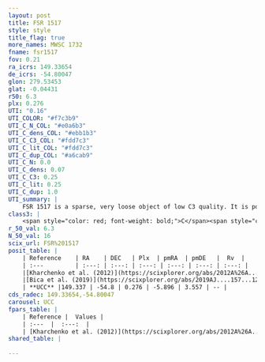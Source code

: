 ```yaml
---
layout: post
title: FSR 1517
style: style
title_flag: true
more_names: MWSC 1732
fname: fsr1517
fov: 0.21
ra_icrs: 149.33654
de_icrs: -54.80047
glon: 279.53453
glat: -0.04431
r50: 6.3
plx: 0.276
UTI: "0.16"
UTI_COLOR: "#f7c3b9"
UTI_C_N_COL: "#e0a6b3"
UTI_C_dens_COL: "#ebb1b3"
UTI_C_C3_COL: "#fdd7c3"
UTI_C_lit_COL: "#fdd7c3"
UTI_C_dup_COL: "#a6cab9"
UTI_C_N: 0.0
UTI_C_dens: 0.07
UTI_C_C3: 0.25
UTI_C_lit: 0.25
UTI_C_dup: 1.0
UTI_summary: |
    FSR 1517 is a sparse, very loose object of low C3 quality. It is poorly studied in the literature, with no articles listed in the last 6 years.<br><br><span style="color: #99180f; font-weight: bold;">Warning: </span>contains less than 25 stars with <i>P>0.5</i> estimated.
class3: |
    <span style="color: red; font-weight: bold;">C</span><span style="color: red; font-weight: bold;">C</span>
r_50_val: 6.3
N_50_val: 16
scix_url: FSR%201517
posit_table: |
    | Reference    | RA    | DEC   | Plx  | pmRA  | pmDE   |  Rv  |
    | :---         | :---: | :---: | :---: | :---: | :---: | :---: |
    |[Kharchenko et al. (2012)](https://scixplorer.org/abs/2012A%26A...543A.156K) | 149.25 | -54.818 | -- | -9.78 | -1.01 | -- |
    |[Bica et al. (2019)](https://scixplorer.org/abs/2019AJ....157...12B) | 149.308 | -54.831 | -- | -- | -- | -- |
    | **UCC** |149.337 | -54.8 | 0.276 | -5.896 | 3.557 | -- | 
cds_radec: 149.33654,-54.80047
carousel: UCC
fpars_table: |
    | Reference |  Values |
    | :---  |  :---:  |
    | [Kharchenko et al. (2012)](https://scixplorer.org/abs/2012A%26A...543A.156K) | `e_bv=0.895, distance=6643, log_age=8.81` |
shared_table: |
    
---
```

